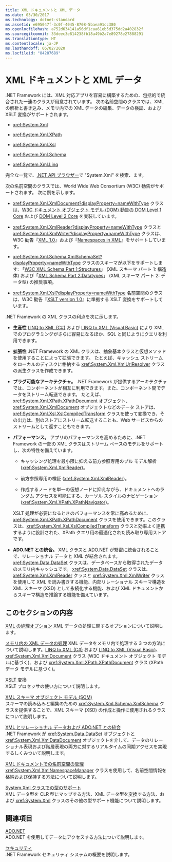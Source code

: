 ```yaml
---
title: XML ドキュメントと XML データ
ms.date: 03/30/2017
ms.technology: dotnet-standard
ms.assetid: e695047f-3c0f-4045-8708-5baea91cc380
ms.openlocfilehash: a752d634141a56df1caa61eb5d375dd2a402832f
ms.sourcegitcommit: 33deec3e814238fb18a49b2a7e89278e27888291
ms.translationtype: HT
ms.contentlocale: ja-JP
ms.lasthandoff: 06/02/2020
ms.locfileid: "84287689"
---
```

# <a name="xml-documents-and-data"></a>XML ドキュメントと XML データ

.NET Framework には、XML 対応アプリを容易に構築するための、包括的で統合された一連のクラスが用意されています。 次の名前空間のクラスでは、XML の解析と書き込み、メモリ内での XML データの編集、データの検証、および XSLT 変換がサポートされます。

- <xref:System.Xml>

- <xref:System.Xml.XPath>

- <xref:System.Xml.Xsl>

- <xref:System.Xml.Schema>

- <xref:System.Xml.Linq>

完全な一覧で、[.NET API ブラウザー](https://docs.microsoft.com/dotnet/api/?term=system.xml)で "System.Xml" を検索、ます。

次の名前空間のクラスでは、World Wide Web Consortium (W3C) 勧告がサポートされます。 次に例を示します。

- <xref:System.Xml.XmlDocument?displayProperty=nameWithType> クラスは、[W3C ドキュメント オブジェクト モデル (DOM) 勧告の DOM Level 1 Core](https://www.w3.org/TR/REC-DOM-Level-1/) および [DOM Level 2 Core](https://www.w3.org/TR/DOM-Level-2-Core/) を実装しています。

- <xref:System.Xml.XmlReader?displayProperty=nameWithType> クラスと <xref:System.Xml.XmlWriter?displayProperty=nameWithType> クラスは、W3C 勧告『[XML 1.0](https://www.w3.org/TR/2006/REC-xml-20060816/)』および『[Namespaces in XML](https://www.w3.org/TR/REC-xml-names/)』をサポートしています。

- <xref:System.Xml.Schema.XmlSchemaSet?displayProperty=nameWithType> クラスのスキーマが以下をサポートします: 「[W3C XML Schema Part 1:Structures](https://www.w3.org/TR/xmlschema-1/)」 (XML スキーマ パート 1: 構造体) および「[XML Schema Part 2:Datatypes](https://www.w3.org/TR/xmlschema-2/)」 (XML スキーマ パート 2: データ型) の推奨事項。

- <xref:System.Xml.Xsl?displayProperty=nameWithType> 名前空間のクラスは、W3C 勧告『[XSLT version 1.0](https://www.w3.org/TR/xslt)』に準拠する XSLT 変換をサポートしています。

.NET Framework の XML クラスの利点を次に示します。

- **生産性** [LINQ to XML (C#)](../../../csharp/programming-guide/concepts/linq/linq-to-xml-overview.md) および [LINQ to XML (Visual Basic)](../../../visual-basic/programming-guide/concepts/linq/linq-to-xml.md) により XML でのプログラミングがさらに容易になるほか、SQL と同じようにクエリを利用できます。

- **拡張性** .NET Framework の XML クラスは、抽象基本クラスと仮想メソッドを使用することによって拡張できます。 たとえば、キャッシュ ストリームをローカルのディスクに格納する <xref:System.Xml.XmlUrlResolver> クラスの派生クラスを作成できます。

- **プラグ可能なアーキテクチャ。** .NET Framework が提供するアーキテクチャでは、コンポーネントが相互に利用できます。また、コンポーネント間でデータをストリーム転送できます。 たとえば、<xref:System.Xml.XPath.XPathDocument> オブジェクト、<xref:System.Xml.XmlDocument> オブジェクトなどのデータ ストアは、<xref:System.Xml.Xsl.XslCompiledTransform> クラスを使って変換でき、その出力は、別のストアにストリーム転送することも、Web サービスからのストリームとして返すこともできます。

- **パフォーマンス。** アプリのパフォーマンスを高めるために、.NET Framework の一部の XML クラスはストリーム ベースのモデルをサポートし、次の特性を備えています。

  - キャッシング処理を最小限に抑える前方参照専用のプル モデル解析 (<xref:System.Xml.XmlReader>)。

  - 前方参照専用の検証 (<xref:System.Xml.XmlReader>)。

  - 作成するノードを単一の仮想ノードに抑えながら、ドキュメントへのランダム アクセスを可能にする、カーソル スタイルのナビゲーション (<xref:System.Xml.XPath.XPathNavigator>)。

  XSLT 処理が必要になるときのパフォーマンスを常に高めるために、<xref:System.Xml.XPath.XPathDocument> クラスを使用できます。このクラスは、<xref:System.Xml.Xsl.XslCompiledTransform> クラスと効率よく連携するように設計された、XPath クエリ用の最適化された読み取り専用ストアです。

- **ADO.NET との統合。** XML クラスと [ADO.NET](../../../framework/data/adonet/index.md) が緊密に統合されることで、リレーショナル データと XML が結合されます。 <xref:System.Data.DataSet> クラスは、データベースから取得されたデータのメモリ内キャッシュです。 <xref:System.Data.DataSet> クラスは、<xref:System.Xml.XmlReader> クラスと <xref:System.Xml.XmlWriter> クラスを使用して XML を読み書きする機能、内部リレーショナル スキーマ構造を XML スキーマ (XSD) として永続化する機能、および XML ドキュメントからスキーマ構造を推論する機能を備えています。

## <a name="in-this-section"></a>このセクションの内容

[XML の処理オプション](xml-processing-options.md) XML データの処理に関するオプションについて説明します。

[メモリ内の XML データの処理](processing-xml-data-in-memory.md) XML データをメモリ内で処理する 3 つの方法について説明します。[LINQ to XML (C#)](../../../csharp/programming-guide/concepts/linq/linq-to-xml-overview.md) および [LINQ to XML (Visual Basic)](../../../visual-basic/programming-guide/concepts/linq/linq-to-xml.md)、<xref:System.Xml.XmlDocument> クラス (W3C ドキュメント オブジェクト モデルに基づく)、および <xref:System.Xml.XPath.XPathDocument> クラス (XPath データ モデルに基づく)。

[XSLT 変換](xslt-transformations.md)\
XSLT プロセッサの使い方について説明します。

[XML スキーマ オブジェクト モデル (SOM)](xml-schema-object-model-som.md)\
スキーマの読み込みと編集のための <xref:System.Xml.Schema.XmlSchema> クラスを提供することで、XML スキーマ (XSD) の作成と操作に使用されるクラスについて説明します。

[XML とリレーショナル データおよび ADO.NET との統合](xml-integration-with-relational-data-and-adonet.md)\
.NET Framework が <xref:System.Data.DataSet> オブジェクトと <xref:System.Xml.XmlDataDocument> オブジェクトを介して、データのリレーショナル表現および階層表現の両方に対するリアルタイムの同期アクセスを実現するしくみついて説明します。

[XML ドキュメントでの名前空間の管理](managing-namespaces-in-an-xml-document.md)\
<xref:System.Xml.XmlNamespaceManager> クラスを使用して、名前空間情報を格納および保持する方法について説明します。

[System.Xml クラスでの型のサポート](type-support-in-the-system-xml-classes.md)\
XML データ型を CLR 型にマップする方法、XML データ型を変換する方法、および <xref:System.Xml> クラスのその他の型サポート機能について説明します。

## <a name="related-sections"></a>関連項目

[ADO.NET](../../../framework/data/adonet/index.md)\
ADO.NET を使用してデータにアクセスする方法について説明します。

[セキュリティ](../../security/index.md)\
.NET Framework セキュリティ システムの概要を説明します。
